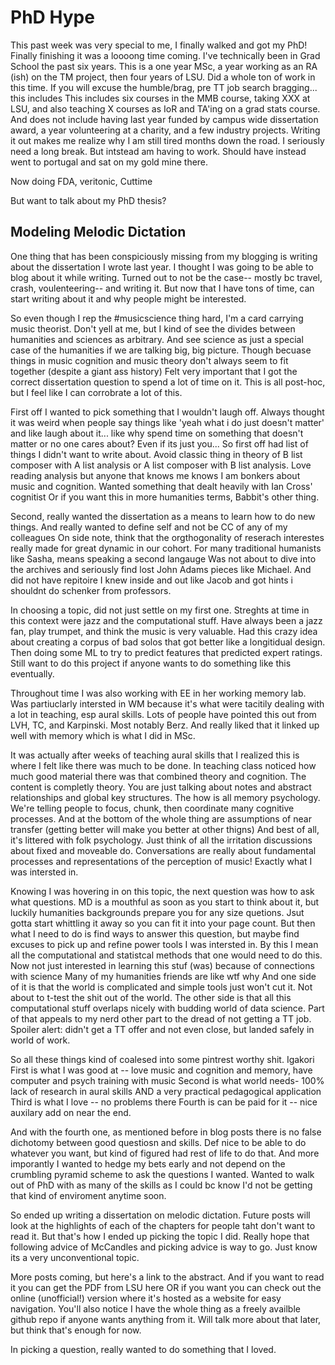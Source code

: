# PhD Hype

This past week was very special to me, I finally walked and got my PhD! 
Finally finishing it was a loooong time coming.
I've technically been in Grad School the past six years.
This is a one year MSc, a year working as an RA (ish) on the TM project, then four years of LSU.
Did a whole ton of work in this time.
If you will excuse the humble/brag, pre TT job search bragging... this includes 
This includes six courses in the MMB course, taking XXX at LSU, and also teaching X courses as IoR and TA'ing on a grad stats course.
And does not include having last year funded by campus wide dissertation award, a year volunteering at a charity, and a few industry projects.
Writing it out makes me realize why I am still tired months down the road.
I seriously need a long break. 
But intstead am having to work.
Should have instead went to portugal and sat on my gold mine there.

Now doing FDA, veritonic, Cuttime

But want to talk about my PhD thesis?

## Modeling Melodic Dictation

One thing that has been conspiciously missing from my blogging is writing about the dissertation I wrote last year.
I thought I was going to be able to blog about it while writing.
Turned out to not be the case-- mostly bc travel, crash, voulenteering-- and writing it.
But now that I have tons of time, can start writing about it and why people might be interested.

So even though I rep the #musicscience thing hard, I'm a card carrying music theorist.
Don't yell at me, but I kind of see the divides between humanities and sciences as arbitrary.
And see science as just a special case of the humanities if we are talking big, big picture.
Though becuase things in music cognition and music theory don't always seem to fit together (despite a giant ass history)
Felt very important that I got the correct dissertation question to spend a lot of time on it.
This is all post-hoc, but I feel like I can corrobrate a lot of this.

First off I wanted to pick something that I wouldn't laugh off.
Always thought it was weird when people say things like 'yeah what i do just doesn't matter'
and like laugh about it... like why spend time on something that doesn't matter or no one cares about?
Even if its just you... 
So first off had list of things I didn't want to write about.
Avoid classic thing in theory of B list composer with A list analysis or A list composer with B list analysis.
Love reading analysis but anyone that knows me knows I am bonkers about music and cognition.
Wanted something that dealt heavily with Ian Cross' cognitist
Or if you want this in more humanities terms, Babbit's other thing.

Second, really wanted the dissertation as a means to learn how to do new things.
And really wanted to define self and not be CC of any of my colleagues
On side note, think that the orgthogonality of reserach interestes really made for great dynamic in our cohort. 
For many traditional humanists like Sasha, means speaking a second langauge
Was not about to dive into the archives and seriously find lost John Adams pieces like Michael.
And did not have repitoire I knew inside and out like Jacob and got hints i shouldnt do schenker from professors.

In choosing a topic, did not just settle on my first one.
Streghts at time in this context were jazz and the computational stuff.
Have always been a jazz fan, play trumpet, and think the music is very valuable.
Had this crazy idea about creating a corpus of bad solos that got better like a longitidual design.
Then doing some ML to try to predict features that predicted expert ratings.
Still want to do this project if anyone wants to do something like this eventually.

Throughout time I was also working with EE in her working memory lab.
Was partiuclarly intersted in WM because it's what were tacitily dealing with a lot in teaching, esp aural skills.
Lots of people have pointed this out from LVH, TC, and Karpinski.
Most notably Berz.
And really liked that it linked up well with memory which is what I did in MSc.

It was actually after weeks of teaching aural skills that I realized this is where I felt like there was much to be done.
In teaching class noticed how much good material there was that combined theory and cognition.
The content is completly theory.
You are just talking about notes and abstract relationships and global key structures.
The how is all memory psychology.
We're telling people to focus, chunk, then coordinate many cognitive processes.
And at the bottom of the whole thing are assumptions of near transfer (getting better will make you better at other thigns)
And best of all, it's littered with folk psychology.
Just think of all the irritation discussions about fixed and moveable do.
Conversations are really about fundamental processes and representations of the perception of music! 
Exactly what I was intersted in.

Knowing I was hovering in on this topic, the next question was how to ask what questions.
MD is a mouthful as soon as you start to think about it, but luckily humanities backgrounds prepare you for any size quetions.
Jsut gotta start whittling it away so you can fit it into your page count.
But then what I need to do is find ways to answer this question, but maybe find excuses to pick up and refine power tools I was intersted in.
By this I mean all the computational and statistcal methods that one would need to do this.
Now not just interested in learning this stuf (was) because of connections with science
Many of my humanities friends are like wtf why
And one side of it is that the world is complicated and simple tools just won't cut it.
Not about to t-test the shit out of the world.
The other side is that all this computational stuff overlaps nicely with budding world of data science.
Part of that appeals to my nerd other part to the dread of not getting a TT job.
Spoiler alert: didn't get a TT offer and not even close, but landed safely in world of work.

So all these things kind of coalesed into some pintrest worthy shit.
Igakori
First is what I was good at -- love music and cognition and memory, have computer and psych training with music 
Second is what world needs- 100% lack of research in aural skills AND a very practical pedagogical application
Third is what I love -- no problems there 
Fourth is can be paid for it -- nice auxilary add on near the end.

And with the fourth one, as mentioned before in blog posts there is no false dichotomy between good questiosn and skills.
Def nice to be able to do whatever you want, but kind of figured had rest of life to do that.
And more imporantly I wanted to hedge my bets early and not depend on the crumbling pyramid scheme to ask the questions I wanted.
Wanted to walk out of PhD with as many of the skills as I could bc know I'd not be getting that kind of enviroment anytime soon.

So ended up writing a dissertation on melodic dictation.
Future posts will look at the highlights of each of the chapters for people taht don't want to read it.
But that's how I ended up picking the topic I did.
Really hope that following advice of McCandles and picking advice is way to go.
Just know its a very unconventional topic.

More posts coming, but here's a link to the abstract.
And if you want to read it you can get the PDF from LSU here OR if you want you can check out the online (unofficial!) version where it's hosted as a website for easy navigation.
You'll also notice I have the whole thing as a freely availble github repo if anyone wants anything from it.
Will talk more about that later, but think that's enough for now. 




In picking a question, really wanted to do something that I loved.


